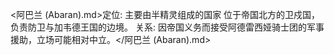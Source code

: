 <阿巴兰 (Abaran).md>定位: 
主要由半精灵组成的国家
位于帝国北方的卫戍国，负责防卫与加韦德王国的边境。
关系: 因帝国义务而接受阿德雷西娅骑士团的军事援助，立场可能相对中立。</阿巴兰 (Abaran).md>